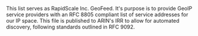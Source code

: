 This list serves as RapidScale Inc. GeoFeed. It's purpose is to provide GeoIP service providers with an RFC 8805 compliant list of service addresses for our IP space. This file is published to ARIN's IRR to allow for automated discovery, following standards outlined in RFC 9092.
